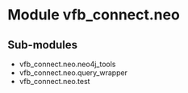 Module vfb_connect.neo
======================

Sub-modules
-----------
* vfb_connect.neo.neo4j_tools
* vfb_connect.neo.query_wrapper
* vfb_connect.neo.test